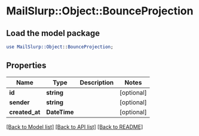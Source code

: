 # MailSlurp::Object::BounceProjection

## Load the model package
```perl
use MailSlurp::Object::BounceProjection;
```

## Properties
Name | Type | Description | Notes
------------ | ------------- | ------------- | -------------
**id** | **string** |  | [optional] 
**sender** | **string** |  | [optional] 
**created_at** | **DateTime** |  | [optional] 

[[Back to Model list]](../README#documentation-for-models) [[Back to API list]](../README#documentation-for-api-endpoints) [[Back to README]](../README)


